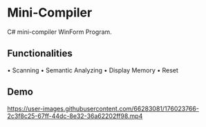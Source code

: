 # Mini-Compiler
C# mini-compiler WinForm Program.

**Functionalities**
--
• Scanning
• Semantic Analyzing
• Display Memory
• Reset

**Demo**
--


https://user-images.githubusercontent.com/66283081/176023766-2c3f8c25-67ff-44dc-8e32-36a62202ff98.mp4

